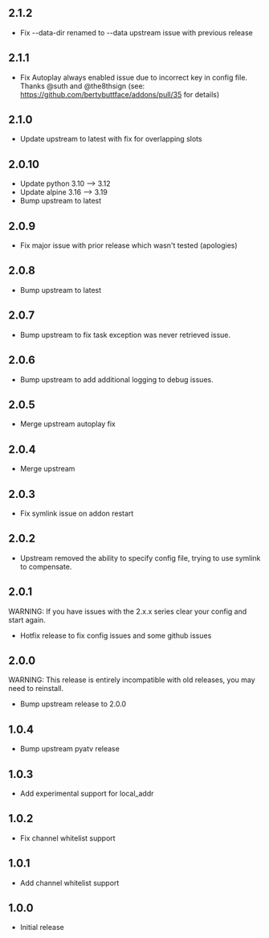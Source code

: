 <!-- https://developers.home-assistant.io/docs/add-ons/presentation#keeping-a-changelog -->
## 2.1.2

- Fix --data-dir renamed to --data upstream issue with previous release

## 2.1.1

- Fix Autoplay always enabled issue due to incorrect key in config file. Thanks @suth and @the8thsign (see: https://github.com/bertybuttface/addons/pull/35 for details)

## 2.1.0

- Update upstream to latest with fix for overlapping slots

## 2.0.10

- Update python 3.10 --> 3.12
- Update alpine 3.16 --> 3.19
- Bump upstream to latest

## 2.0.9

- Fix major issue with prior release which wasn't tested (apologies)

## 2.0.8

- Bump upstream to latest

## 2.0.7

- Bump upstream to fix task exception was never retrieved issue.

## 2.0.6

- Bump upstream to add additional logging to debug issues.

## 2.0.5

- Merge upstream autoplay fix

## 2.0.4

- Merge upstream

## 2.0.3

- Fix symlink issue on addon restart

## 2.0.2

- Upstream removed the ability to specify config file, trying to use symlink to compensate.

## 2.0.1

WARNING: If you have issues with the 2.x.x series clear your config and start again.

- Hotfix release to fix config issues and some github issues

## 2.0.0

WARNING: This release is entirely incompatible with old releases, you may need to reinstall.

- Bump upstream release to 2.0.0

## 1.0.4

- Bump upstream pyatv release

## 1.0.3

- Add experimental support for local_addr

## 1.0.2

- Fix channel whitelist support

## 1.0.1

- Add channel whitelist support

## 1.0.0

- Initial release
